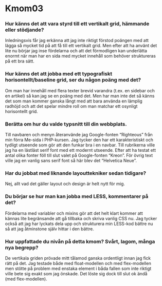 Kmom03
===============================

### Hur känns det att vara styrd till ett vertikalt grid, hämmande eller stödjande?
Inledningsvis får jag erkänna att jag inte riktigt förstod poängen med att lägga
så mycket tid på att få till ett vertikalt grid. Men efter att ha använt det
lite nu börjar jag inse fördelarna och att det förmodligen kan underlätta enormt
när man har en sida med mycket innehåll som behöver struktureras på ett bra
sätt.

### Hur känns det att jobba med ett typografiskt horisontellt/baseline grid, ser du någon poäng med det?
Om man har innehåll med flera texter brevid varandra (t.ex. en sidebar och en
artikel) så kan jag se en poäng med det. Men har man inte det så känns det som
man kommer ganska långt med att bara använda en lämplig radhöjd och att det
spelar mindre roll om man matchar ett osynligt horisontellt grid.

### Berätta om hur du valde typsnitt till din webbplats.
Till navbaren och menyn återanvände jag Google-fonten “Righteous” från min förra
Me-sida i PHP-kursen. Jag tycker den har ett karakteristiskt och tydligt
utseende som gör att den funkar bra i en navbar. Till rubrikerna ville jag ha en
lästläst serif font med ett modernt utseende. Efter att ha testat ett antal
olika fonter föll till slut valet på Google-fonten “Kreon”. För övrig text ville
jag en vanlig sans serif font så här blev det “Helvetica Neue”.

### Har du jobbat med liknande layouttekniker sedan tidigare?
Nej, allt vad det gäller layout och design är helt nytt för mig.

### Du börjar se hur man kan jobba med LESS, kommentarer på det?
Fördelarna med variabler och mixins gör att det helt klart kommer att kännas
lite begränsande att gå tillbaka och skriva vanlig CSS nu. Jag tycker också att
jag har lyckats dela upp och strukturera min LESS-kod bättre nu så att jag
åtminstone själv hittar i den bättre.

### Hur uppfattade du nivån på detta kmom? Svårt, lagom, många nya begrepp?
De vertikala griden prövade mitt tålamod ganska ordentligt innan jag fick rätt
på det. Jag testade både med float-modellen och med flex-modellen men stötte på
problem med enstaka element i båda fallen som inte riktigt ville bete sig exakt
som jag önskade. Det löste sig dock till slut ok ändå (med flex-modellen).
